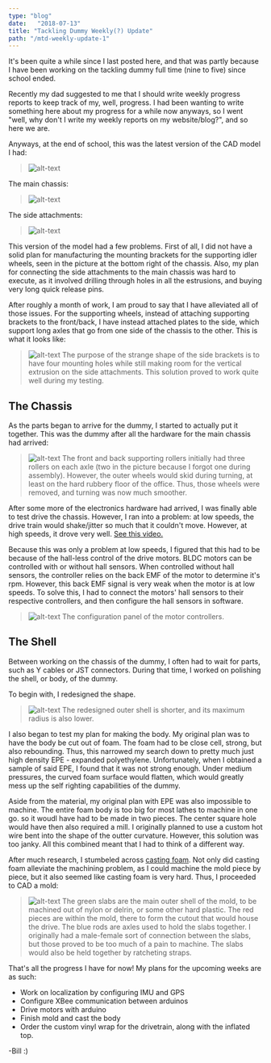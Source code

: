 ```yaml
---
type: "blog"
date:   "2018-07-13"
title: "Tackling Dummy Weekly(?) Update"
path: "/mtd-weekly-update-1"
---
```


It's been quite a while since I last posted here, and that was partly because I have been working on the tackling dummy full time (nine to five) since school ended. 

Recently my dad suggested to me that I should write weekly progress reports to keep track of my, well, progress. I had been wanting to write something here about my progress for a while now anyways, so I went "well, why don't I write my weekly reports on my website/blog?", and so here we are. 

Anyways, at the end of school, this was the latest version of the CAD model I had: 
>![alt-text](https://image.ibb.co/kinLnT/2018_01_18_09_52_22_NX_11_MTD3_Asmbl_prt.png)

The main chassis:
>![alt-text](https://image.ibb.co/n5qUgo/2018_01_18_09_55_20_NX_11_MTD3_Asmbl_prt.png)

The side attachments:
>![alt-text](https://image.ibb.co/meCaMo/2018_01_18_09_55_37_NX_11_MTD3_Asmbl_prt.png)

This version of the model had a few problems. First of all, I did not have a solid plan for manufacturing the mounting brackets for the supporting idler wheels, seen in the picture at the bottom right of the chassis. Also, my plan for connecting the side attachments to the main chassis was hard to execute, as it involved drilling through holes in all the estrusions, and buying very long quick release pins.

After roughly a month of work, I am proud to say that I have alleviated all of those issues. For the supporting wheels, instead of attaching supporting brackets to the front/back, I have instead attached plates to the side, which support long axles that go from one side of the chassis to the other. This is what it looks like:
>![alt-text](https://i.imgur.com/3KWfFUe.png)
The purpose of the strange shape of the side brackets is to have four mounting holes while still making room for the vertical extrusion on the side attachments. This solution proved to work quite well during my testing.

## The Chassis

As the parts began to arrive for the dummy, I started to actually put it together. This was the dummy after all the hardware for the main chassis had arrived:

>![alt-text](https://lh3.googleusercontent.com/sDXLfZhaeV15UVADQSRgFr75OPyVKJbmhiQwKwkNK0PXsEqV9-lw8CFgTzu1Kp1nnhg6lPeIQNQxC2x5NHEcVZSzNAamTVGJBsM-bSsvXNVuLvJHuzirpzIel0dZPNE9lDdqQeWCzmwCoI_q47GuPOrcyajJJBlIz4858YLjiOS-ProJonYLIJw_HVfvVsT8GjoJo5tYjiLVNmdfdKkV0KoeUxugAjYKZCx6tr27q9EgtrFkKOpKciLgC5u3a_yHKremQsKEZ1MqRpr6lJLSpYQdPX908WHNlGqjb7AMXdDH7R5anjlXKkw-kmJT0_112nHEmTZu5T1MVC6liLw-ygNBI2MdBrH4Qyj9QeS7tUyeh4-HWFID90yvC7qdsJWD9cO0TlxQ61js4M2n9XxKy4zH5tyI3x-o9ysKVgu_KKIr6oAiq-3LHOjD3pg4DqcFLoMkhm5hVBVc0lLoMYA-38RBknqKWhwRxGx7kA_LEWMhPRAiynyyh2kWkiSvWij0Yvj_edFiug4PjNihWI3Lzur7kb0FaVsORSF1n30eYS4q6_CBdIV3_1UFmw5gFHSFRoMUR79uqnxZklkt_Qva9dIBCbKo5MRvX7NPCJY=w1286-h964-no)
The front and back supporting rollers initially had three rollers on each axle (two in the picture because I forgot one during assembly). However, the outer wheels would skid during turning, at least on the hard rubbery floor of the office. Thus, those wheels were removed, and turning was now much smoother.

After some more of the electronics hardware had arrived, I was finally able to test drive the chassis. However, I ran into a problem: at low speeds, the drive train would shake/jitter so much that it couldn't move. However, at high speeds, it drove very well. [See this video.](https://photos.app.goo.gl/9YuGBBc6BGeoNG7eA)

Because this was only a problem at low speeds, I figured that this had to be because of the hall-less control of the drive motors. BLDC motors can be controlled with or without hall sensors. When controlled without hall sensors, the controller relies on the back EMF of the motor to determine it's rpm. However, this back EMF signal is very weak when the motor is at low speeds. To solve this, I had to connect the motors' hall sensors to their respective controllers, and then configure the hall sensors in software.

>![alt-text](https://i.imgur.com/46GOQmC.png)
The configuration panel of the motor controllers.
 
## The Shell
Between working on the chassis of the dummy, I often had to wait for parts, such as Y cables or JST connectors. During that time, I worked on polishing the shell, or body, of the dummy. 

To begin with, I redesigned the shape.
>![alt-text](https://i.imgur.com/szMNbNH.png)
The redesigned outer shell is shorter, and its maximum radius is also lower. 

I also began to test my plan for making the body. My original plan was to have the body be cut out of foam. The foam had to be close cell, strong, but also rebounding. Thus, this narrowed my search down to pretty much just high density EPE - expanded polyethylene. Unfortunately, when I obtained a sample of said EPE, I found that it was not strong enough. Under medium pressures, the curved foam surface would flatten, which would greatly mess up the self righting capabilities of the dummy. 

Aside from the material, my original plan with EPE was also impossible to machine. The entire foam body is too big for most lathes to machine in one go. so it woudl have had to be made in two pieces. The center square hole would have then also required a mill. I originally planned to use a custom hot wire bent into the shape of the outter curvature. However, this solution was too janky. All this combined meant that I had to think of a different way. 

After much research, I stumbeled across [casting foam](https://www.youtube.com/watch?v=Dk1oN0y5Xiw&t=137s). Not only did casting foam alleviate the machining problem, as I could machine the mold piece by piece, but it also seemed like casting foam is very hard. Thus, I proceeded to CAD a mold:
>![alt-text](https://i.imgur.com/9dNCErd.png)
The green slabs are the main outer shell of the mold, to be machined out of nylon or delrin, or some other hard plastic. The red pieces are within the mold, there to form the cutout that would house the drive. The blue rods are axles used to hold the slabs together. I originally had a male-female sort of connection between the slabs, but those proved to be too much of a pain to machine. The slabs would also be held together by ratcheting straps.

That's all the progress I have for now! My plans for the upcoming weeks are as such:
- Work on localization by configuring IMU and GPS
- Configure XBee communication between arduinos
- Drive motors with arduino
- Finish mold and cast the body
- Order the custom vinyl wrap for the drivetrain, along with the inflated top.

-Bill :)